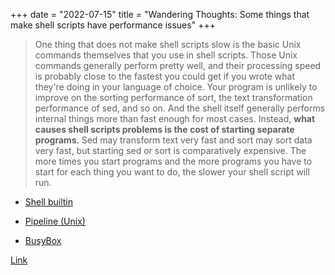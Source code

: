+++
date = "2022-07-15"
title = "Wandering Thoughts: Some things that make shell scripts have performance issues"
+++

> One thing that does not make shell scripts slow is the basic Unix commands themselves that you use in shell scripts. Those Unix commands generally perform pretty well, and their processing speed is probably close to the fastest you could get if you wrote what they're doing in your language of choice. Your program is unlikely to improve on the sorting performance of sort, the text transformation performance of sed, and so on. And the shell itself generally performs internal things more than fast enough for most cases. Instead, **what causes shell scripts problems is the cost of starting separate programs**. Sed may transform text very fast and sort may sort data very fast, but starting sed or sort is comparatively expensive. The more times you start programs and the more programs you have to start for each thing you want to do, the slower your shell script will run.

* [Shell builtin](https://en.wikipedia.org/wiki/Shell_builtin)

* [Pipeline (Unix)](https://en.wikipedia.org/wiki/Pipeline_(Unix))

* [BusyBox](https://en.wikipedia.org/wiki/BusyBox#Single_binary)

[Link](https://utcc.utoronto.ca/~cks/space/blog/programming/ShellScriptsAndSpeed)
